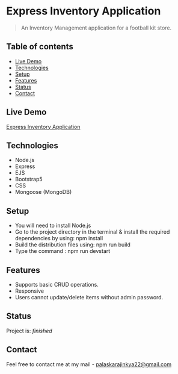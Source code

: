 # Express Inventory Application

> An Inventory Management application for a football kit store.

## Table of contents

- [Live Demo](#live-demo)
- [Technologies](#technologies)
- [Setup](#setup)
- [Features](#features)
- [Status](#status)
- [Contact](#contact)

## Live Demo

[Express Inventory Application](https://footystore-inventory.herokuapp.com/store)

## Technologies

- Node.js
- Express
- EJS
- Bootstrap5
- CSS
- Mongoose (MongoDB)

## Setup

* You will need to install Node.js
* Go to the project directory in the terminal & install the required dependencies by using: npm install
* Build the distribution files using: npm run build
* Type the command : npm run devstart


## Features

- Supports basic CRUD operations.
- Responsive
- Users cannot update/delete items without admin password.

## Status

Project is: _finished_

## Contact

Feel free to contact me at my mail - palaskarajinkya22@gmail.com
